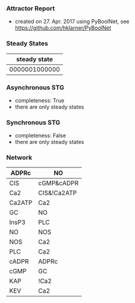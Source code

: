 

### Attractor Report
 * created on 27. Apr. 2017 using PyBoolNet, see https://github.com/hklarner/PyBoolNet

### Steady States
| steady state  |
| ------------- | 
| 0000001000000 |

### Asynchronous STG
 * completeness: True
 * there are only steady states

### Synchronous STG
 * completeness: False
 * there are only steady states

### Network
| ADPRc   | NO                 |
| ------- | ------------------ |
| CIS     | cGMP&cADPR | InsP3 |
| Ca2     | CIS&!Ca2ATP        |
| Ca2ATP  | Ca2                |
| GC      | NO                 |
| InsP3   | PLC                |
| NO      | NOS                |
| NOS     | Ca2                |
| PLC     | Ca2                |
| cADPR   | ADPRc              |
| cGMP    | GC                 |
| KAP     | !Ca2               |
| KEV     | Ca2                |

